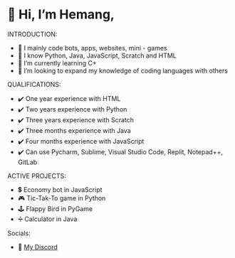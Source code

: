 # 👋 Hi, I’m Hemang, 

INTRODUCTION: 
- 👀 I mainly code bots, apps, websites, mini - games
- 🥳 I know Python, Java, JavaScript, Scratch and HTML
- 🌱 I’m currently learning C+
- 💞️ I’m looking to expand my knowledge of coding languages with others

QUALIFICATIONS: 
- ✔️ One year experience with HTML
- ✔️ Two years experience with Python
- ✔️ Three years experience with Scratch
- ✔️ Three months experience with Java
- ✔️ Four months experience with JavaScript
- ✔️ Can use Pycharm, Sublime, Visual Studio Code, Replit, Notepad++, GitLab
  
ACTIVE PROJECTS:
- 💲 Economy bot in JavaScript
- 🎮 Tic-Tak-To game in Python
- 🕹️ Flappy Bird in PyGame
- ➗ Calculator in Java

Socials: 
- 📜 <a href = "https://discord.com/channels/@me">My Discord</a>
<!---
Zemerik/Zemerik is a ✨ special ✨ repository because its `README.md` (this file) appears on your GitHub profile.
You can click the Preview link to take a look at your changes.
--->
